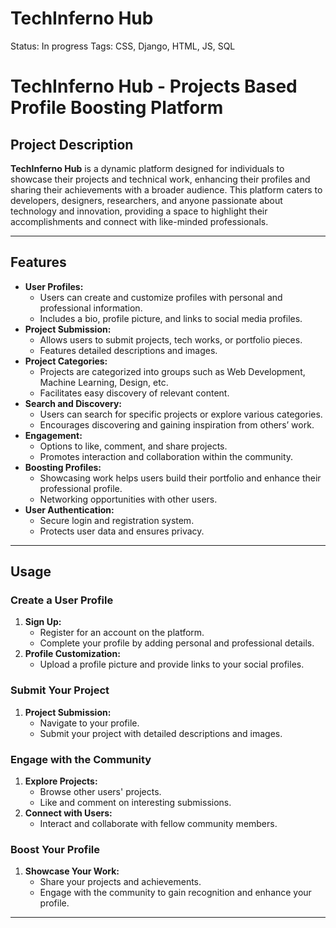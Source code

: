 # TechInferno Hub

Status: In progress
Tags: CSS, Django, HTML, JS, SQL

# TechInferno Hub - Projects Based Profile Boosting Platform

## Project Description

**TechInferno Hub** is a dynamic platform designed for individuals to showcase their projects and technical work, enhancing their profiles and sharing their achievements with a broader audience. This platform caters to developers, designers, researchers, and anyone passionate about technology and innovation, providing a space to highlight their accomplishments and connect with like-minded professionals.

---

## Features

- **User Profiles:**
  - Users can create and customize profiles with personal and professional information.
  - Includes a bio, profile picture, and links to social media profiles.
- **Project Submission:**
  - Allows users to submit projects, tech works, or portfolio pieces.
  - Features detailed descriptions and images.
- **Project Categories:**
  - Projects are categorized into groups such as Web Development, Machine Learning, Design, etc.
  - Facilitates easy discovery of relevant content.
- **Search and Discovery:**
  - Users can search for specific projects or explore various categories.
  - Encourages discovering and gaining inspiration from others’ work.
- **Engagement:**
  - Options to like, comment, and share projects.
  - Promotes interaction and collaboration within the community.
- **Boosting Profiles:**
  - Showcasing work helps users build their portfolio and enhance their professional profile.
  - Networking opportunities with other users.
- **User Authentication:**
  - Secure login and registration system.
  - Protects user data and ensures privacy.

---

## Usage

### Create a User Profile

1. **Sign Up:**
   - Register for an account on the platform.
   - Complete your profile by adding personal and professional details.
2. **Profile Customization:**
   - Upload a profile picture and provide links to your social profiles.

### Submit Your Project

1. **Project Submission:**
   - Navigate to your profile.
   - Submit your project with detailed descriptions and images.

### Engage with the Community

1. **Explore Projects:**
   - Browse other users' projects.
   - Like and comment on interesting submissions.
2. **Connect with Users:**
   - Interact and collaborate with fellow community members.

### Boost Your Profile

1. **Showcase Your Work:**
   - Share your projects and achievements.
   - Engage with the community to gain recognition and enhance your profile.

---
